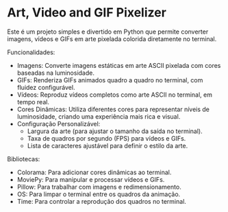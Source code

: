 # Art, Video and GIF Pixelizer

Este é um projeto simples e divertido em Python que permite converter imagens, vídeos e GIFs em arte pixelada colorida diretamente no terminal.

Funcionalidades:
  - Imagens: Converte imagens estáticas em arte ASCII pixelada com cores baseadas na luminosidade.
  - GIFs: Renderiza GIFs animados quadro a quadro no terminal, com fluidez configurável.
  - Vídeos: Reproduz vídeos completos como arte ASCII no terminal, em tempo real.
  - Cores Dinâmicas: Utiliza diferentes cores para representar níveis de luminosidade, criando uma experiência mais rica e visual.
  - Configuração Personalizável:
    - Largura da arte (para ajustar o tamanho da saída no terminal).
    - Taxa de quadros por segundo (FPS) para vídeos e GIFs.
    - Lista de caracteres ajustável para definir o estilo da arte.

Bibliotecas:
  - Colorama: Para adicionar cores dinâmicas ao terminal.
  - MoviePy: Para manipular e processar vídeos e GIFs.
  - Pillow: Para trabalhar com imagens e redimensionamento.
  - OS: Para limpar o terminal entre os quadros da animação.
  - Time: Para controlar a reprodução dos quadros no terminal.
